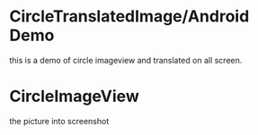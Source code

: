 # CircleTranslatedImage/Android Demo
this is a demo of circle imageview and translated on all screen.
# CircleImageView 
the picture into screenshot

